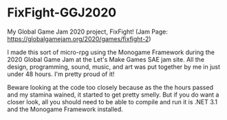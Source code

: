 # FixFight-GGJ2020
My Global Game Jam 2020 project, FixFight!
(Jam Page: https://globalgamejam.org/2020/games/fixfight-2)

I made this sort of micro-rpg using the Monogame Framework during the 2020 Global Game Jam at the Let's Make Games SAE jam site.
All the design, programming, sound, music, and art was put together by me in just under 48 hours. I'm pretty proud of it!

Beware looking at the code too closely because as the the hours passed and my stamina wained, it started to get pretty smelly.
But if you do want a closer look, all you should need to be able to compile and run it is .NET 3.1 and the Monogame Framework installed.
